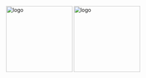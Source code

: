 <img src="https://github-readme-stats.vercel.app/api?username=whjin&show_icons=true" alt="logo" height="180" align="center" />
<img src="https://github-profile-trophy.vercel.app/?username=whjin&theme=radical&column=7" alt="logo" height="180" align="center" />
